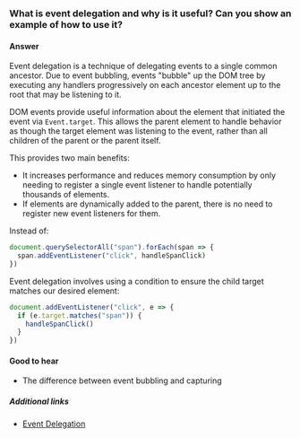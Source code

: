 ### What is event delegation and why is it useful? Can you show an example of how to use it?

#### Answer

Event delegation is a technique of delegating events to a single common ancestor. Due to event bubbling, events "bubble" up the DOM tree by executing any handlers progressively on each ancestor element up to the root that may be listening to it.

DOM events provide useful information about the element that initiated the event via `Event.target`. This allows the parent element to handle behavior as though the target element was listening to the event, rather than all children of the parent or the parent itself.

This provides two main benefits:

- It increases performance and reduces memory consumption by only needing to register a single event listener to handle potentially thousands of elements.
- If elements are dynamically added to the parent, there is no need to register new event listeners for them.

Instead of:

```js
document.querySelectorAll("span").forEach(span => {
  span.addEventListener("click", handleSpanClick)
})
```

Event delegation involves using a condition to ensure the child target matches our desired element:

```js
document.addEventListener("click", e => {
  if (e.target.matches("span")) {
    handleSpanClick()
  }
})
```

#### Good to hear

- The difference between event bubbling and capturing

##### Additional links

<!-- Whenever possible, link a more detailed explanation. -->

- [Event Delegation](https://davidwalsh.name/event-delegate)

<!-- tags: (javascript) -->

<!-- expertise: (1) -->
